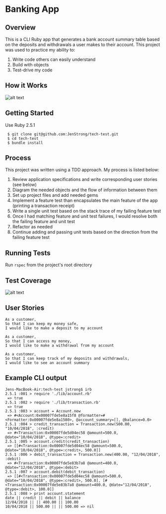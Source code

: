 # Banking App

## Overview
This is a CLI Ruby app that generates a bank account summary table based on the deposits and withdrawals a user makes to their account. This project was used to practice my ability to:
  1. Write code others can easily understand
  2. Build with objects
  3. Test-drive my code

## How it Works
![alt text](https://github.com/JenStrong/bank-tech-test/blob/master/public/out.gif)

## Getting Started
  Use Ruby 2.5.1
```
 $ git clone git@github.com:JenStrong/tech-test.git
 $ cd tech-test
 $ bundle install
```

## Process
This project was written using a TDD approach. My process is listed below:
1. Review application specifications and write corresponding user stories (see below)
2. Diagram the needed objects and the flow of information between them
3. Set up project files and add needed gems
4. Implement a feature test than encapsulates the main feature of the app (printing a transaction receipt)
5. Write a single unit test based on the stack trace of my failing feature test
6. Once I had matching feature and unit test failures, I would resolve both the failing feature and unit test
7. Refactor as needed
8. Continue adding and passing unit tests based on the direction from the failing feature test


## Running Tests
Run `rspec` from the project's root directory

## Test Coverage
![alt text](https://github.com/JenStrong/bank-tech-test/blob/master/public/test_coverage.png)

## User Stories

```
As a customer,  
So that I can keep my money safe,  
I would like to make a deposit to my account
```
```
As a customer,  
So that I can access my money,  
I would like to make a withdrawal from my account
```

```
As a customer,  
So that I can keep track of my deposits and withdrawals,  
I would like to see an account summary
```

## Example CLI output
```
Jens-MacBook-Air:tech-test jstrong$ irb
2.5.1 :001 > require './lib/account.rb'
 => true
2.5.1 :002 > require './lib/transaction.rb'
 => true
2.5.1 :003 > account = Account.new
 => #<Account:0x00007fde5e8a15f8 @formatter=#<Formatter:0x00007fde5e8a1580>, @account_summary=[], @balance=0.0>
2.5.1 :004 > credit_transaction = Transaction.new(500.00, "10/04/2018", :credit)
 => #<Transaction:0x00007fde5d04ec58 @amount=500.0, @date="10/04/2018", @type=:credit>
2.5.1 :005 > account.credit(credit_transaction)
 => [[#<Transaction:0x00007fde5d04ec58 @amount=500.0, @date="10/04/2018", @type=:credit>, 500.0]]
2.5.1 :006 > debit_transaction = Transaction.new(400.00, "12/04/2018", :debit)
 => #<Transaction:0x00007fde5e83b7a8 @amount=400.0, @date="12/04/2018", @type=:debit>
2.5.1 :007 > account.debit(debit_transaction)
 => [[#<Transaction:0x00007fde5d04ec58 @amount=500.0, @date="10/04/2018", @type=:credit>, 500.0], [#<Transaction:0x00007fde5e83b7a8 @amount=400.0, @date="12/04/2018", @type=:debit>, 100.0]]
2.5.1 :008 > print account.statement
date || credit || debit || balance
12/04/2018 || || 400.00 || 100.00
10/04/2018 || 500.00 || || 500.00 => nil
```
